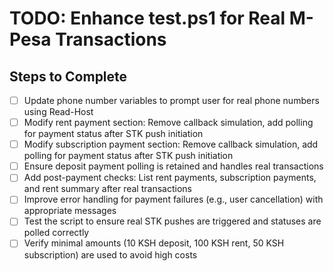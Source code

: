 # TODO: Enhance test.ps1 for Real M-Pesa Transactions

## Steps to Complete
- [ ] Update phone number variables to prompt user for real phone numbers using Read-Host
- [ ] Modify rent payment section: Remove callback simulation, add polling for payment status after STK push initiation
- [ ] Modify subscription payment section: Remove callback simulation, add polling for payment status after STK push initiation
- [ ] Ensure deposit payment polling is retained and handles real transactions
- [ ] Add post-payment checks: List rent payments, subscription payments, and rent summary after real transactions
- [ ] Improve error handling for payment failures (e.g., user cancellation) with appropriate messages
- [ ] Test the script to ensure real STK pushes are triggered and statuses are polled correctly
- [ ] Verify minimal amounts (10 KSH deposit, 100 KSH rent, 50 KSH subscription) are used to avoid high costs
